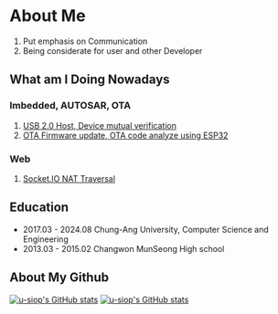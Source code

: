 # About Me
1. Put emphasis on Communication
2. Being considerate for user and other Developer
   
## What am I Doing Nowadays
### Imbedded, AUTOSAR, OTA
1. [USB 2.0 Host, Device mutual verification](https://github.com/VaultMicro/uvperf)
2. [OTA Firmware update, OTA code analyze using ESP32](https://github.com/u-siop/ArduinoOTA)

### Web
1. [Socket.IO NAT Traversal](https://github.com/TeleCAUm/airview-board)


## Education
- 2017.03 - 2024.08	Chung-Ang University, Computer Science and Engineering
- 2013.03 - 2015.02	Changwon MunSeong High school

## About My Github
[![u-siop's GitHub stats](https://github-readme-stats.vercel.app/api/top-langs/?username=u-siop)](https://github.com/anuraghazra/github-readme-stats)
[![u-siop's GitHub stats](https://github-readme-stats.vercel.app/api?username=u-siop)](https://github.com/anuraghazra/github-readme-stats)
